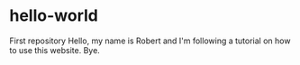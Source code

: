 # hello-world
First repository
Hello, my name is Robert and I'm following a tutorial on how to use this website. Bye.
